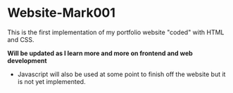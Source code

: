 # Website-Mark001

This is the first implementation of my portfolio website "coded" with HTML and CSS. 

__Will be updated as I learn more and more on frontend and web development__

* Javascript will also be used at some point to finish off the website but it is not yet implemented.
